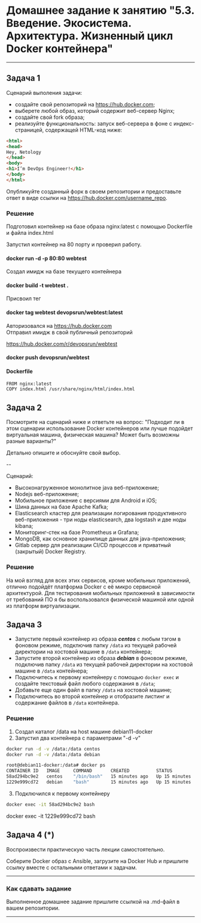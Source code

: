 # Домашнее задание к занятию "5.3. Введение. Экосистема. Архитектура. Жизненный цикл Docker контейнера"

---

## Задача 1

Сценарий выполения задачи:

- создайте свой репозиторий на https://hub.docker.com;
- выберете любой образ, который содержит веб-сервер Nginx;
- создайте свой fork образа;
- реализуйте функциональность:
запуск веб-сервера в фоне с индекс-страницей, содержащей HTML-код ниже:

```html
<html>
<head>
Hey, Netology
</head>
<body>
<h1>I’m DevOps Engineer!</h1>
</body>
</html>
```
Опубликуйте созданный форк в своем репозитории и предоставьте ответ в виде ссылки на https://hub.docker.com/username_repo.

### Решение 
Подготовил контейнер на базе образа nginx:latest с помощью Dockerfile и файла index.html  
  
Запустил контейнер на 80 порту и проверил работу.  
#### docker run -d -p 80:80 webtest   
Создал имидж на базе текущего контейнера    
#### docker build -t webtest .
Присвоил тег 
#### docker tag webtest devopsrun/webtest:latest    
Авторизовался на https://hub.docker.com   
Отправил имидж  в свой публичный репозиторий    
    
https://hub.docker.com/r/devopsrun/webtest
#### docker push devopsrun/webtest    
 
#### Dockerfile
```docker
FROM nginx:latest
COPY index.html /usr/share/nginx/html/index.html

```  

## Задача 2

Посмотрите на сценарий ниже и ответьте на вопрос:
"Подходит ли в этом сценарии использование Docker контейнеров или лучше подойдет виртуальная машина, физическая машина? Может быть возможны разные варианты?"

Детально опишите и обоснуйте свой выбор.

--

Сценарий:

- Высоконагруженное монолитное java веб-приложение;
- Nodejs веб-приложение;
- Мобильное приложение c версиями для Android и iOS;
- Шина данных на базе Apache Kafka;
- Elasticsearch кластер для реализации логирования продуктивного веб-приложения - три ноды elasticsearch, два logstash и две ноды kibana;
- Мониторинг-стек на базе Prometheus и Grafana;
- MongoDB, как основное хранилище данных для java-приложения;
- Gitlab сервер для реализации CI/CD процессов и приватный (закрытый) Docker Registry.

### Решение
На мой взгляд для всех этих сервисов, кроме мобильных приложений, отлично подойдёт платформа Docker c её микро сервисной архитектурой. Для тестирования мобильных приложений в зависимости от требований ПО я бы воспользовался физической машиной или одной из платформ виртуализации.

## Задача 3

- Запустите первый контейнер из образа ***centos*** c любым тэгом в фоновом режиме, подключив папку ```/data``` из текущей рабочей директории на хостовой машине в ```/data``` контейнера;
- Запустите второй контейнер из образа ***debian*** в фоновом режиме, подключив папку ```/data``` из текущей рабочей директории на хостовой машине в ```/data``` контейнера;
- Подключитесь к первому контейнеру с помощью ```docker exec``` и создайте текстовый файл любого содержания в ```/data```;
- Добавьте еще один файл в папку ```/data``` на хостовой машине;
- Подключитесь во второй контейнер и отобразите листинг и содержание файлов в ```/data``` контейнера.

### Решение
1. Создал каталог /data на host машине debian11-docker  
2. Запустил два контейнера с параметрами "-d -v"
 
```bash
docker run -d -v /data:/data centos
docker run -d -v /data:/data debian
``` 
```bash
root@debian11-docker:/data# docker ps
CONTAINER ID   IMAGE     COMMAND       CREATED          STATUS          PORTS     NAMES
58ad294bc9e2   centos    "/bin/bash"   15 minutes ago   Up 15 minutes             peaceful_boyd
1229e999cd72   debian    "bash"        15 minutes ago   Up 15 minutes             gifted_driscoll
```
3. Подключился к первому контейнеру 
```bash
docker exec -it 58ad294bc9e2 bash
```


docker exec -it 1229e999cd72 bash



## Задача 4 (*)

Воспроизвести практическую часть лекции самостоятельно.

Соберите Docker образ с Ansible, загрузите на Docker Hub и пришлите ссылку вместе с остальными ответами к задачам.


---

### Как cдавать задание

Выполненное домашнее задание пришлите ссылкой на .md-файл в вашем репозитории.

---
